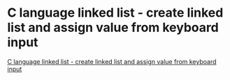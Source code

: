 # C language linked list - create linked list and assign value from keyboard input
[C language linked list - create linked list and assign value from keyboard input](https://aiwithcloud.com/2022/09/14/c_language_linked_list___create_linked_list_and_assign_value_from_keyboard_input/)